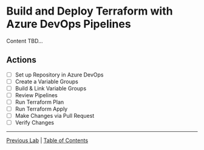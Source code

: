 # Build and Deploy Terraform with Azure DevOps Pipelines

Content TBD...

## Actions

- [ ] Set up Repository in Azure DevOps
- [ ] Create a Variable Groups
- [ ] Build & Link Variable Groups
- [ ] Review Pipelines
- [ ] Run Terraform Plan
- [ ] Run Terraform Apply
- [ ] Make Changes via Pull Request
- [ ] Verify Changes

---

[Previous Lab](./lab02.md) | [Table of Contents](../../readme.md)
